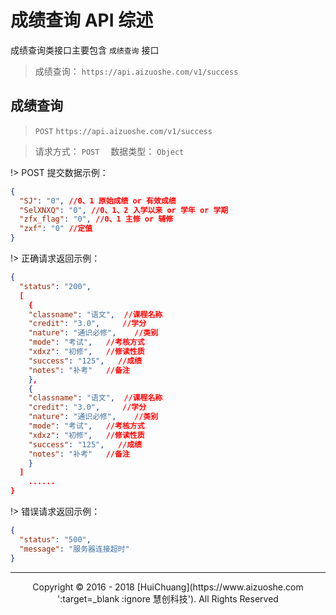 # 成绩查询 API 综述

成绩查询类接口主要包含 `成绩查询` 接口

> 成绩查询： `https://api.aizuoshe.com/v1/success`

## 成绩查询

> `POST` `https://api.aizuoshe.com/v1/success`

> 请求方式： `POST` 　数据类型： `Object`

!> POST 提交数据示例：

```json
{
  "SJ": "0", //0、1 原始成绩 or 有效成绩
  "SelXNXQ": "0", //0、1、2 入学以来 or 学年 or 学期
  "zfx_flag": "0", //0、1 主修 or 辅修
  "zxf": "0" //定值
}
```

!> 正确请求返回示例：

```json
{
  "status": "200",
  [
    {
    "classname": "语文",  //课程名称
    "credit": "3.0",     //学分
    "nature": "通识必修",    //类别
    "mode": "考试",   //考核方式
    "xdxz": "初修",   //修读性质
    "success": "125",   //成绩
    "notes": "补考"   //备注
    },
    {
    "classname": "语文",  //课程名称
    "credit": "3.0",     //学分
    "nature": "通识必修",    //类别
    "mode": "考试",   //考核方式
    "xdxz": "初修",   //修读性质
    "success": "125",   //成绩
    "notes": "补考"   //备注
    }
  ]
    ......
}
```

!> 错误请求返回示例：

```json
{
  "status": "500",
  "message": "服务器连接超时"
}
```

---

<center>Copyright © 2016 - 2018 [HuiChuang](https://www.aizuoshe.com ':target=_blank :ignore 慧创科技'). All Rights Reserved</center>
